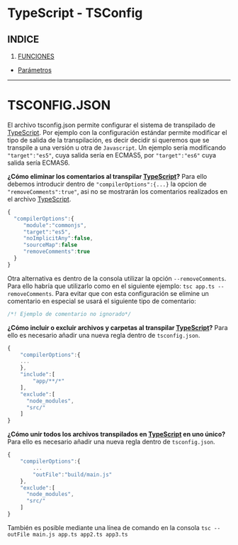 TypeScript - TSConfig
=========================================================
INDICE
------
1. [FUNCIONES](#funciones)
* [Parámetros](#parametros)

----------------------------------

TSCONFIG.JSON
=============
El archivo tsconfig.json permite configurar el sistema de transpilado de [TypeScript](https://www.typescriptlang.org/).
Por ejemplo con la configuración estándar permite modificar el tipo de salida de la transpilación, es decir decidir si queremos que se transpile a una versión u otra de `Javascript`. Un ejemplo sería modificando `"target":"es5"`, cuya salida sería en ECMAS5, por `"target":"es6"` cuya salida sería ECMAS6.

**¿Cómo eliminar los comentarios al transpilar [TypeScript](https://www.typescriptlang.org/)?**
Para ello debemos introducir dentro de `"compilerOptions":{...}` la opcion de `"removeComments":true"`, asi no se mostrarán los comentarios realizados en el archivo [TypeScript](https://www.typescriptlang.org/).
```typescript
{
  "compilerOptions":{
     "module":"commonjs",
     "target":"es5",
     "noImplicitAny":false,
     "sourceMap":false
     "removeComments":true
  }
}
```
Otra alternativa es dentro de la consola utilizar la opción `--removeComments`. Para ello habría que utilizarlo como en el siguiente ejemplo: `tsc app.ts --removeComments`.
Para evitar que con esta configuración se elimine un comentario en especial se usará el siguiente tipo de comentario:
```typescript
/*! Ejemplo de comentario no ignorado*/
```
**¿Cómo incluir o excluir archivos y carpetas al transpilar [TypeScript](https://www.typescriptlang.org/)?**
Para ello es necesario añadir una nueva regla dentro de `tsconfig.json`.
```typescript
{
    "compilerOptions":{
    ...
    },
    "include":[
        "app/**/*"
    ],
    "exclude":[
      "node_modules",
      "src/"
    ]
}
```
**¿Cómo unir todos los archivos transpilados en [TypeScript](https://www.typescriptlang.org/) en uno único?**
Para ello es necesario añadir una nueva regla dentro de `tsconfig.json`.
```typescript
{
    "compilerOptions":{
        ...
        "outFile":"build/main.js"
    },
    "exclude":[
      "node_modules",
      "src/"
    ]
}
```
También es posible mediante una línea de comando en la consola `tsc --outFile main.js app.ts app2.ts app3.ts`
